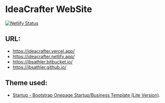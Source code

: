 IdeaCrafter WebSite
===================

[![Netlify Status](https://api.netlify.com/api/v1/badges/13e587af-ee54-40e7-9aea-29698321152d/deploy-status)](https://app.netlify.com/sites/ideacrafter/deploys)

URL:
----

- https://ideacrafter.vercel.app/
- https://ideacrafter.netlify.app/
- https://jbsathler.bitbucket.io/
- https://jbsathler.github.io/

Theme used:
------

- [Startup - Bootstrap Onepage Startup/Business Template (Lite Version)](https://graygrids.com/item/startup-bootstrap-onepage-startup-and-business-template/).

